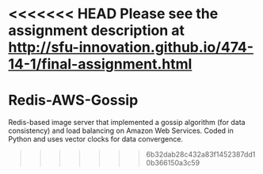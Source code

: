 <<<<<<< HEAD
Please see the assignment description at http://sfu-innovation.github.io/474-14-1/final-assignment.html
=======
Redis-AWS-Gossip
================

 Redis-based image server that implemented a gossip algorithm (for data consistency) and load balancing on Amazon Web Services. Coded in Python and uses vector clocks for data convergence.
>>>>>>> 6b32dab28c432a83f1452387dd10b366150a3c59
